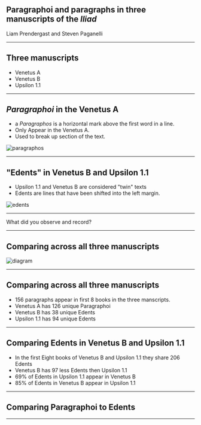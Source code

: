## Paragraphoi and paragraphs in three manuscripts of the *Iliad*

Liam Prendergast and Steven Paganelli

---

## Three manuscripts

- Venetus A 
- Venetus B 
- Upsilon 1.1

---



## *Paragraphoi* in the Venetus A

- a *Paragraphos* is a horizontal mark above the first word in a line.
- Only Appear in the Venetus A.
- Used to break up section of the text.

![paragraphos](https://raw.githubusercontent.com/cjschu17/hcil-21/master/parag.jpg)

---

## "Edents" in Venetus B and Upsilon 1.1

- Upsilon 1.1 and Venetus B are considered "twin" texts
- Edents are lines that have been shifted into the left margin.

![edents](https://raw.githubusercontent.com/cjschu17/hcil-21/master/edents.jpg)

---

What did you observe and record?

---


## Comparing across all three manuscripts

![diagram](https://raw.githubusercontent.com/cjschu17/hcil-21/master/Diagram3.0.png)

---

## Comparing across all three manuscripts

- 156 paragraphs appear in first 8 books in the three manscripts.
- Venetus A has 126 unique Paragraphoi
- Venetus B has 38 unique Edents
- Upsilon 1.1 has 94 unique Edents

---

## Comparing Edents in Venetus B and Upsilon 1.1

- In the first Eight books of Venetus B and Upsilon 1.1 they share 206 Edents
- Venetus B has 97 less Edents then Upsilon 1.1
- 69% of Edents in Upsilon 1.1 appear in Venetus B
- 85% of Edents in Venetus B appear in Upsilon 1.1

---

## Comparing Paragraphoi to Edents

---
